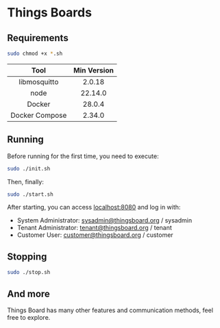 # Things Boards

## Requirements

```bash
sudo chmod +x *.sh
```

|      Tool      | Min Version |
| :------------: | :---------: |
|  libmosquitto  |   2.0.18    |
|      node      |   22.14.0   |
|     Docker     |   28.0.4    |
| Docker Compose |   2.34.0    |

## Running

Before running for the first time, you need to execute:

```bash
sudo ./init.sh
```

Then, finally:

```bash
sudo ./start.sh
```

After starting, you can access [localhost:8080](http://localhost:8080) and log in with:

-   System Administrator: sysadmin@thingsboard.org / sysadmin
-   Tenant Administrator: tenant@thingsboard.org / tenant
-   Customer User: customer@thingsboard.org / customer

## Stopping

```bash
sudo ./stop.sh
```

## And more

Things Board has many other features and communication methods, feel free to explore.

